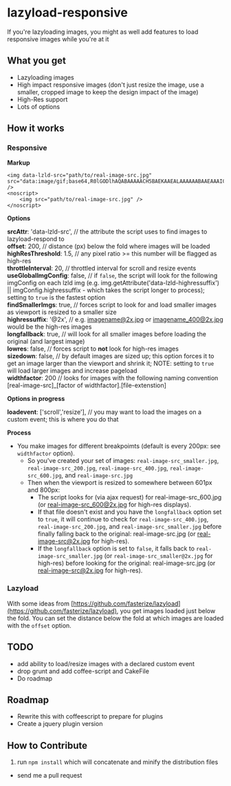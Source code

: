 lazyload-responsive
===================

If you're lazyloading images, you might as well add features to load responsive images while you're at it

## What you get

- Lazyloading images
- High impact responsive images (don't just resize the image, use a smaller, cropped image to keep the design impact of the image)
- High-Res support
- Lots of options


## How it works
### Responsive

**Markup**

	<img data-lzld-src="path/to/real-image-src.jpg" src="data:image/gif;base64,R0lGODlhAQABAAAAACH5BAEKAAEALAAAAAABAAEAAAICTAEAOw==" />
	<noscript>
		<img src="path/to/real-image-src.jpg" />
	</noscript>

**Options**

**srcAttr**: 'data-lzld-src', // the attribute the script uses to find images to lazyload-respond to  
**offset**: 200, // distance (px) below the fold where images will be loaded  
**highResThreshold**: 1.5, // any pixel ratio >= this number will be flagged as high-res  
**throttleInterval**: 20, // throttled interval for scroll and resize events  
**useGlobalImgConfig**: false, // if `false`, the script will look for the following imgConfig on each lzld img (e.g. img.getAttribute('data-lzld-highressuffix') || imgConfig.highressuffix - which takes the script longer to process); setting to `true` is the fastest option  
**findSmallerImgs**: true, // forces script to look for and load smaller images as viewport is resized to a smaller size  
**highressuffix**: '@2x', // e.g. imagename@2x.jpg or imagename_400@2x.jpg would be the high-res images  
**longfallback**: true, // will look for all smaller images before loading the original (and largest image)  
**lowres**: false, // forces script to **not** look for high-res images  
**sizedown**: false, // by default images are sized up; this option forces it to get an image larger than the viewport and shrink it; NOTE: setting to `true` will load larger images and increase pageload  
**widthfactor**: 200 // looks for images with the following naming convention [real-image-src]_[factor of widthfactor].[file-extenstion]  

**Options in progress**

**loadevent**: ['scroll','resize'], // you may want to load the images on a custom event; this is where you do that


**Process**

- You make images for different breakpoimts (default is every 200px: see `widthfactor` option).
	- So you've created your set of images: `real-image-src_smaller.jpg`, `real-image-src_200.jpg`, `real-image-src_400.jpg`, `real-image-src_600.jpg`, and `real-image-src.jpg`
	- Then when the viewport is resized to somewhere between 601px and 800px: 
		- The script looks for (via ajax request) for real-image-src_600.jpg (or real-image-src_600@2x.jpg for high-res displays). 
		- If that file doesn't exist and you have the `longfallback` option set to `true`, it will continue to check for `real-image-src_400.jpg`, `real-image-src_200.jpg`, and `real-image-src_smaller.jpg` before finally falling back to the original: real-image-src.jpg (or real-image-src@2x.jpg for high-res).
		- If the `longfallback` option is set to `false`, it falls back to `real-image-src_smaller.jpg` (or `real-image-src_smaller@2x.jpg` for high-res) before looking for the original: real-image-src.jpg (or real-image-src@2x.jpg for high-res).


### Lazyload

With some ideas from [https://github.com/fasterize/lazyload](https://github.com/fasterize/lazyload), you get images loaded just below the fold. You can set the distance below the fold at which images are loaded with the `offset` option.


## TODO

- add ability to load/resize images with a declared custom event
- drop grunt and add coffee-script and CakeFile
- Do roadmap

## Roadmap

- Rewrite this with coffeescript to prepare for plugins
- Create a jquery plugin version

## How to Contribute

1. run `npm install` which will concatenate and minify the distribution files
- send me a pull request